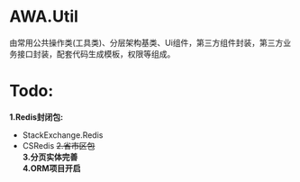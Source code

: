 # AWA.Util
由常用公共操作类(工具类)、分层架构基类、Ui组件，第三方组件封装，第三方业务接口封装，配套代码生成模板，权限等组成。


# Todo:
**1.Redis封闭包:**<br/>
- StackExchange.Redis
- CSRedis
~~2.省市区包~~<br/>
**3.分页实体完善**<br/>
**4.ORM项目开启**
